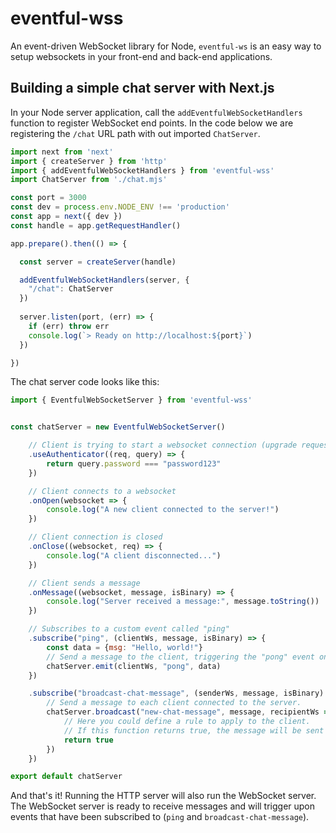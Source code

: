# eventful-wss
An event-driven WebSocket library for Node, `eventful-ws` is an easy way to setup websockets in your front-end and back-end applications.

## Building a simple chat server with Next.js
In your Node server application, call the `addEventfulWebSocketHandlers` function to register WebSocket end points. In the code below we are registering the `/chat` URL path with out imported `ChatServer`.
```js
import next from 'next'
import { createServer } from 'http'
import { addEventfulWebSocketHandlers } from 'eventful-wss'
import ChatServer from './chat.mjs'

const port = 3000
const dev = process.env.NODE_ENV !== 'production'
const app = next({ dev })
const handle = app.getRequestHandler()

app.prepare().then(() => {

  const server = createServer(handle)

  addEventfulWebSocketHandlers(server, {
    "/chat": ChatServer
  })
  
  server.listen(port, (err) => {
    if (err) throw err
    console.log(`> Ready on http://localhost:${port}`)
  })

})
```
The chat server code looks like this:
```js
import { EventfulWebSocketServer } from 'eventful-wss'


const chatServer = new EventfulWebSocketServer()

    // Client is trying to start a websocket connection (upgrade request)
    .useAuthenticator((req, query) => {
        return query.password === "password123"
    })

    // Client connects to a websocket
    .onOpen(websocket => {
        console.log("A new client connected to the server!")
    })

    // Client connection is closed
    .onClose((websocket, req) => {
        console.log("A client disconnected...")
    })

    // Client sends a message
    .onMessage((websocket, message, isBinary) => {
        console.log("Server received a message:", message.toString())
    })

    // Subscribes to a custom event called "ping" 
    .subscribe("ping", (clientWs, message, isBinary) => {
        const data = {msg: "Hello, world!"}
        // Send a message to the client, triggering the "pong" event on the client side.
        chatServer.emit(clientWs, "pong", data)
    })

    .subscribe("broadcast-chat-message", (senderWs, message, isBinary) => {
        // Send a message to each client connected to the server.
        chatServer.broadcast("new-chat-message", message, recipientWs => {
            // Here you could define a rule to apply to the client.
            // If this function returns true, the message will be sent to them.
            return true
        })
    })

export default chatServer
```

And that's it! Running the HTTP server will also run the WebSocket server. The WebSocket server is ready to receive messages and will trigger upon events that have been subscribed to (`ping` and `broadcast-chat-message`).